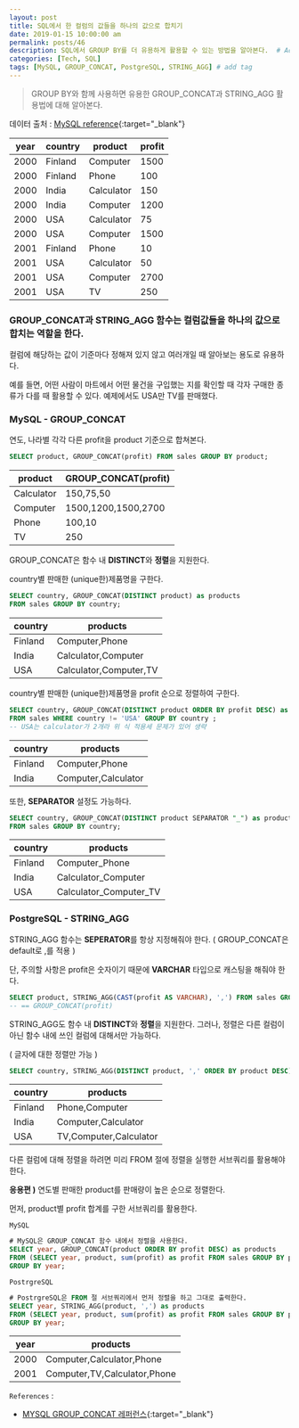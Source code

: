```yaml
---
layout: post
title: SQL에서 한 컬럼의 값들을 하나의 값으로 합치기
date: 2019-01-15 10:00:00 am
permalink: posts/46
description: SQL에서 GROUP BY를 더 유용하게 활용할 수 있는 방법을 알아본다.  # Add post description (optional)
categories: [Tech, SQL]
tags: [MySQL, GROUP_CONCAT, PostgreSQL, STRING_AGG] # add tag
---
```


> GROUP BY와 함께 사용하면 유용한 GROUP_CONCAT과 STRING_AGG 활용법에 대해 알아본다.

데이터 출처 : [MySQL reference](https://dev.mysql.com/doc/refman/5.7/en/group-by-modifiers.html){:target="_blank"}

| year | country | product    | profit |
|------|---------|------------|--------|
| 2000 | Finland | Computer   |   1500 |
| 2000 | Finland | Phone      |    100 |
| 2000 | India   | Calculator |    150 |
| 2000 | India   | Computer   |   1200 |
| 2000 | USA     | Calculator |     75 |
| 2000 | USA     | Computer   |   1500 |
| 2001 | Finland | Phone      |     10 |
| 2001 | USA     | Calculator |     50 |
| 2001 | USA     | Computer   |   2700 |
| 2001 | USA     | TV         |    250 |

### GROUP_CONCAT과 STRING_AGG 함수는 컬럼값들을 하나의 값으로 합치는 역할을 한다.

컬럼에 해당하는 값이 기준마다 정해져 있지 않고 여러개일 때 알아보는 용도로 유용하다.

예를 들면, 어떤 사람이 마트에서 어떤 물건을 구입했는 지를 확인할 때 각자 구매한 종류가 다를 때 활용할 수 있다. 예제에서도 USA만 TV를 판매했다.

### MySQL - GROUP_CONCAT

연도, 나라별 각각 다른 profit을 product 기준으로 합쳐본다.

``` sql
SELECT product, GROUP_CONCAT(profit) FROM sales GROUP BY product;
```

| product    | GROUP_CONCAT(profit) |
|------------|----------------------|
| Calculator | 150,75,50            |
| Computer   | 1500,1200,1500,2700  |
| Phone      | 100,10               |
| TV         | 250                  |

GROUP_CONCAT은 함수 내 **DISTINCT**와 **정렬**을 지원한다.

country별 판매한 (unique한)제품명을 구한다.

``` sql
SELECT country, GROUP_CONCAT(DISTINCT product) as products 
FROM sales GROUP BY country;
```

| country |        products        |
|---------|------------------------|
| Finland | Computer,Phone         |
| India   | Calculator,Computer    |
| USA     | Calculator,Computer,TV |

country별 판매한 (unique한)제품명을 profit 순으로 정렬하여 구한다.

``` sql
SELECT country, GROUP_CONCAT(DISTINCT product ORDER BY profit DESC) as products 
FROM sales WHERE country != 'USA' GROUP BY country ;
-- USA는 calculator가 2개라 위 식 적용세 문제가 있어 생략
```

| country |        products        |
|---------|------------------------|
| Finland | Computer,Phone         |
| India   | Computer,Calculator    |

또한, **SEPARATOR** 설정도 가능하다.

``` sql
SELECT country, GROUP_CONCAT(DISTINCT product SEPARATOR "_") as products 
FROM sales GROUP BY country;
```

| country |        products        |
|---------|------------------------|
| Finland | Computer_Phone         |
| India   | Calculator_Computer    |
| USA     | Calculator_Computer_TV |

### PostgreSQL - STRING_AGG

STRING_AGG 함수는 **SEPERATOR**를 항상 지정해줘야 한다. ( GROUP_CONCAT은 default로 ,를 적용 )

단, 주의할 사항은 profit은 숫자이기 때문에 **VARCHAR** 타입으로 캐스팅을 해줘야 한다.

``` sql
SELECT product, STRING_AGG(CAST(profit AS VARCHAR), ',') FROM sales GROUP BY product;
-- == GROUP_CONCAT(profit)
```

STRING_AGG도 함수 내 **DISTINCT**와 **정렬**을 지원한다. 그러나, 정렬은 다른 컬럼이 아닌 함수 내에 쓰인 컬럼에 대해서만 가능하다. 

( 글자에 대한 정렬만 가능 )

``` sql
SELECT country, STRING_AGG(DISTINCT product, ',' ORDER BY product DESC) FROM sales GROUP BY country;
```

| country |        products        |
|---------|------------------------|
| Finland | Phone,Computer         |
| India   | Computer,Calculator    |
| USA     | TV,Computer,Calculator |

다른 컬럼에 대해 정렬을 하려면 미리 FROM 절에 정렬을 실행한 서브쿼리를 활용해야 한다.

**응용편 )** 연도별 판매한 product를 판매량이 높은 순으로 정렬한다.

먼저, product별 profit 합계를 구한 서브쿼리를 활용한다.

`MySQL`

``` sql
# MySQL은 GROUP_CONCAT 함수 내에서 정렬을 사용한다.
SELECT year, GROUP_CONCAT(product ORDER BY profit DESC) as products
FROM (SELECT year, product, sum(profit) as profit FROM sales GROUP BY product, year) a 
GROUP BY year;
```

`PostrgreSQL`

``` sql
# PostrgreSQL은 FROM 절 서브쿼리에서 먼저 정렬을 하고 그대로 출력한다.
SELECT year, STRING_AGG(product, ',') as products
FROM (SELECT year, product, sum(profit) as profit FROM sales GROUP BY product, year ORDER BY profit DESC) a 
GROUP BY year;
```

| year | products |
|------|-------------------------------|
| 2000 | Computer,Calculator,Phone     |
| 2001 | Computer,TV,Calculator,Phone  |

`References` : 

* [MYSQL GROUP_CONCAT 레퍼런스](https://www.w3resource.com/mysql/aggregate-functions-and-grouping/aggregate-functions-and-grouping-group_concat.php){:target="_blank"}

